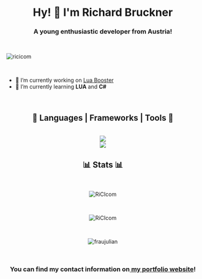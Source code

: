 <link rel="stylesheet" href="https://cdnjs.cloudflare.com/ajax/libs/font-awesome/6.5.1/css/all.min.css" integrity="sha512-DTOQO9RWCH3ppGqcWaEA1BIZOC6xxalwEsw9c2QQeAIftl+Vegovlnee1c9QX4TctnWMn13TZye+giMm8e2LwA==" crossorigin="anonymous" referrerpolicy="no-referrer" />

<h1 align="center">Hy! 👋 I'm Richard Bruckner</h1>
<h3 align="center">A young enthusiastic developer from Austria!</h3>

<br>

<p align="left"> <img src="https://komarev.com/ghpvc/?username=ricicom&label=Profile%20views&color=0e75b6&style=flat" alt="ricicom" /> </p>

<br>

- 🔭 I’m currently working on [Lua Booster](https://luabooster.com)
- 🌱 I’m currently learning **LUA** and **C#**

<br>


<h2 align="center">🧰 Languages | Frameworks | Tools 🧰</h2>
<div align="center">
<br>
<img src="https://skillicons.dev/icons?i=discord,github,stackoverflow,cloudflare,vscode,idea,git,nginx,docker,raspberrypi,linux,ubuntu"> 
<br>
<img src="https://skillicons.dev/icons?i=js,lua,html,css,nodejs,pug,discordjs,dotnet,cs,mysql"/> <br>
</div>
<h2 align="center">📊 Stats 📊</h2>
<div align="center">

<br>

<p><img src="https://github-readme-stats.vercel.app/api/top-langs?username=ricicom&show_icons=true&locale=en&layout=compact&theme=tokyonight" alt="RiCIcom" /></p>
<br>
<p><img src="https://github-readme-stats.vercel.app/api?username=ricicom&show_icons=true&locale=en&theme=tokyonight" alt="RiCIcom" /></p>
<br>
<p><img src="https://github-readme-streak-stats.herokuapp.com/?user=ricicom&&theme=tokyonight" alt="fraujulian" /></p>
</div>

<br>

<h3 align="center">You can find my contact information on<a href="https://www.codegamerhub.at"> my portfolio website</a>!</h2>
